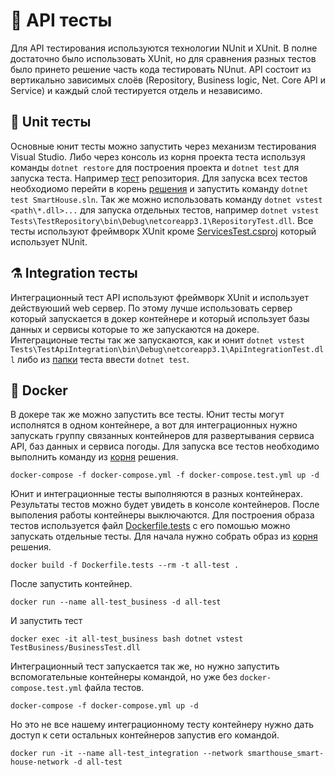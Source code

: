 # 🧪 API тесты
Для API тестирования используются технологии NUnit и XUnit. В полне достаточно было использовать XUnit, но для сравнения разных тестов было принето решение часть кода тестировать NUnut.
API состоит из вертикально зависимых слоёв (Repository, Business logic, Net. Core API и Service) и каждый слой тестируется отдель и независимо.

## 🧪 Unit тесты
Основные юнит тесты можно запустить через механизм тестирования Visual Studio. Либо через консоль из корня проекта теста используя команды 
`dotnet restore` для построения проекта и `dotnet test` для запуска теста. Например [тест](TestRepository) репозитория. Для запуска всех тестов необходиомо перейти в корень [решения](https://github.com/JeanRasin/SmartHouse) и запустить команду `dotnet test SmartHouse.sln`. Так же можно использовать команду `dotnet vstest <path\*.dll>...` для запуска отдельных тестов, например `dotnet vstest Tests\TestRepository\bin\Debug\netcoreapp3.1\RepositoryTest.dll`.
Все тесты используют фреймворк XUnit кроме [ServicesTest.csproj](https://github.com/JeanRasin/SmartHouse/blob/master/Tests/TestServices/ServicesTest.csproj) который использует NUnit.

## ⚗️ Integration тесты
Интеграционный тест API используют фреймворк XUnit и использует действуюший web сервер. По этому лучше использовать сервер который запускается в докер контейнере и который использует базы данных и сервисы которые то же запускаются на докере. Интеграционые тесты так же запускаются, как и юнит `dotnet vstest Tests\TestApiIntegration\bin\Debug\netcoreapp3.1\ApiIntegrationTest.dll` либо из [папки](https://github.com/JeanRasin/SmartHouse/tree/master/Tests/TestApiIntegration) теста ввести `dotnet test`. 

## 🐳 Docker
В докере так же можно запустить все тесты. Юнит тесты могут исполнятся в одном контейнере, а вот для интеграционных нужно запускать группу связанных контейнеров для развертывания сервиса API, баз данных и сервиса погоды. Для запуска все тестов необходимо выполнить команду из [корня](https://github.com/JeanRasin/SmartHouse) решения.
```docker-compose
docker-compose -f docker-compose.yml -f docker-compose.test.yml up -d
```
Юнит и интеграционные тесты выполняются в разных контейнерах. Результаты тестов можно будет увидеть в консоле контейнеров. После выполения работы контейнеры выключаются.
Для построения образа тестов используется файл [Dockerfile.tests](https://github.com/JeanRasin/SmartHouse/blob/master/Dockerfile.tests) с его помошью можно запускать отдельные тесты.
Для начала нужно собрать образ из [корня](https://github.com/JeanRasin/SmartHouse) решения.
```docker
docker build -f Dockerfile.tests --rm -t all-test .
```
После запустить контейнер.
```docker
docker run --name all-test_business -d all-test
```
И запустить тест
```docker
docker exec -it all-test_business bash dotnet vstest TestBusiness/BusinessTest.dll
```
Интеграционный тест запускается так же, но нужно запустить вспомогательные контейнеры командой, но уже без ``docker-compose.test.yml`` файла тестов.
```docker-compose
docker-compose -f docker-compose.yml up -d
```
Но это не все нашему интеграционному тесту контейнеру нужно дать доступ к сети остальных контейнеров запустив его командой.
```docker
docker run -it --name all-test_integration --network smarthouse_smart-house-network -d all-test
```
 
